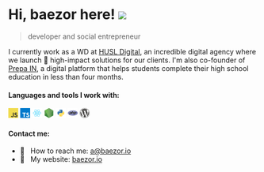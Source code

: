 # Hi, baezor here! <img src="https://media.giphy.com/media/hvRJCLFzcasrR4ia7z/giphy.gif" width="25px">
> developer and social entrepreneur

I currently work as a WD at [HUSL Digital](https://husldigital.com/), an incredible digital agency where we launch 🚀 high-impact solutions for our clients. I'm also co-founder of [Prepa IN](https://prepain.mx/), a digital platform that helps students complete their high school education in less than four months.
<br />

#### Languages and tools I work with:

<code><img height="20" src="https://raw.githubusercontent.com/github/explore/80688e429a7d4ef2fca1e82350fe8e3517d3494d/topics/javascript/javascript.png"></code>
<code><img height="20" src="https://raw.githubusercontent.com/github/explore/80688e429a7d4ef2fca1e82350fe8e3517d3494d/topics/typescript/typescript.png"></code>
<code><img height="20" src="https://raw.githubusercontent.com/github/explore/80688e429a7d4ef2fca1e82350fe8e3517d3494d/topics/react/react.png"></code>
<code><img height="20" src="https://raw.githubusercontent.com/github/explore/80688e429a7d4ef2fca1e82350fe8e3517d3494d/topics/nodejs/nodejs.png"></code>
<code><img height="20" src="https://raw.githubusercontent.com/github/explore/80688e429a7d4ef2fca1e82350fe8e3517d3494d/topics/python/python.png"></code>
<code><img height="20" src="https://raw.githubusercontent.com/github/explore/80688e429a7d4ef2fca1e82350fe8e3517d3494d/topics/php/php.png"></code>
<code><img height="20" src="https://raw.githubusercontent.com/github/explore/80688e429a7d4ef2fca1e82350fe8e3517d3494d/topics/wordpress/wordpress.png"></code>

#### Contact me:

- 💌 &nbsp;	How to reach me: [a@baezor.io](mailto:a@baezor.io)
- 🧭 &nbsp;	My website: [baezor.io](https://baezor.io/)
